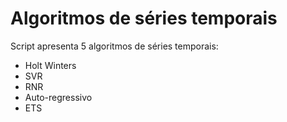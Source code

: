 # Algoritmos de séries temporais

Script apresenta 5 algoritmos de séries temporais:
- Holt Winters
- SVR
- RNR
- Auto-regressivo
- ETS
